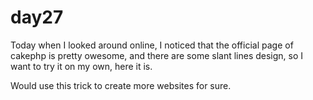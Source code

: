 # day27
Today when I looked around online, I noticed that the official page of cakephp is pretty owesome, and there are some slant lines design, so I want to try it on my own, here it is.

Would use this trick to create more websites for sure.
